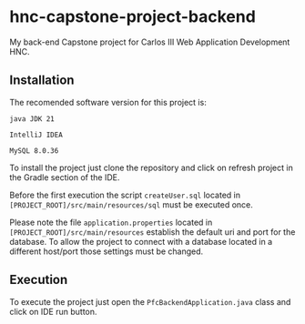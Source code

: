 # hnc-capstone-project-backend
My back-end Capstone project for Carlos III Web Application Development HNC.

## Installation

The recomended software version for this project is:

`java JDK 21`

`IntelliJ IDEA`

`MySQL 8.0.36`

To install the project just clone the repository and click on refresh project in the 
Gradle section of the IDE.

Before the first execution the script `createUser.sql` located in `[PROJECT_ROOT]/src/main/resources/sql` must be executed once.

Please note the file `application.properties` located in `[PROJECT_ROOT]/src/main/resources` 
establish the default uri and port for the database. 
To allow the project to connect with a database located in a different host/port 
those settings must be changed.


## Execution

To execute the project just open the `PfcBackendApplication.java` class and click on IDE run button.
